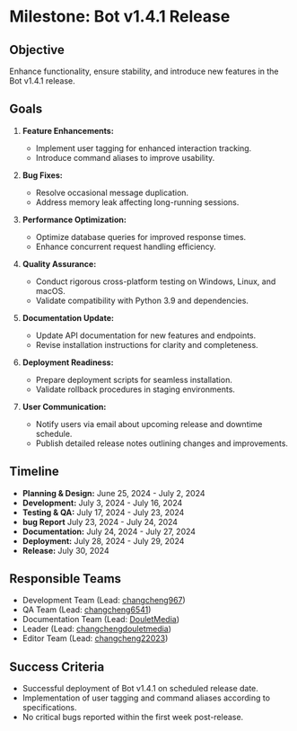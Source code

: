 # Milestone: Bot v1.4.1 Release

## Objective
Enhance functionality, ensure stability, and introduce new features in the Bot v1.4.1 release.

## Goals
1. **Feature Enhancements:**
   - Implement user tagging for enhanced interaction tracking.
   - Introduce command aliases to improve usability.

2. **Bug Fixes:**
   - Resolve occasional message duplication.
   - Address memory leak affecting long-running sessions.

3. **Performance Optimization:**
   - Optimize database queries for improved response times.
   - Enhance concurrent request handling efficiency.

4. **Quality Assurance:**
   - Conduct rigorous cross-platform testing on Windows, Linux, and macOS.
   - Validate compatibility with Python 3.9 and dependencies.

5. **Documentation Update:**
   - Update API documentation for new features and endpoints.
   - Revise installation instructions for clarity and completeness.

6. **Deployment Readiness:**
   - Prepare deployment scripts for seamless installation.
   - Validate rollback procedures in staging environments.

7. **User Communication:**
   - Notify users via email about upcoming release and downtime schedule.
   - Publish detailed release notes outlining changes and improvements.

## Timeline
- **Planning & Design:** June 25, 2024 - July 2, 2024
- **Development:** July 3, 2024 - July 16, 2024
- **Testing & QA:** July 17, 2024 - July 23, 2024
- **bug Report** July 23, 2024 - July 24, 2024
- **Documentation:** July 24, 2024 - July 27, 2024
- **Deployment:** July 28, 2024 - July 29, 2024
- **Release:** July 30, 2024

## Responsible Teams
- Development Team (Lead: [changcheng967](https://github.com/changcheng967))
- QA Team (Lead: [changcheng6541](https://github.com/changcheng6541))
- Documentation Team (Lead: [DouletMedia](https://github.com/DouletMedia))
- Leader (Lead: [changchengdouletmedia](https://github.com/changchengdouletmedia))
- Editor Team (Lead: [changcheng22023](https://github.com/changcheng22023))


## Success Criteria
- Successful deployment of Bot v1.4.1 on scheduled release date.
- Implementation of user tagging and command aliases according to specifications.
- No critical bugs reported within the first week post-release.

